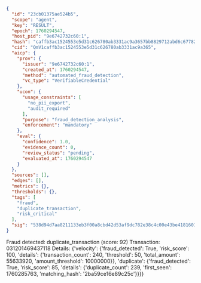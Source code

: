 ```json
{
  "id": "23cb01375ae524b5",
  "scope": "agent",
  "key": "RESULT",
  "epoch": 1760294547,
  "host_pid": "9e6742732c60:1",
  "hash": "caffb3ac1524553e5d31c626780ab3331ac9a3657bb8829712abd6c677826fd4",
  "cid": "QmV1caffb3ac1524553e5d31c626780ab3331ac9a365",
  "aicp": {
    "prov": {
      "issuer": "9e6742732c60:1",
      "created_at": 1760294547,
      "method": "automated_fraud_detection",
      "vc_type": "VerifiableCredential"
    },
    "ucon": {
      "usage_constraints": [
        "no_pii_export",
        "audit_required"
      ],
      "purpose": "fraud_detection_analysis",
      "enforcement": "mandatory"
    },
    "eval": {
      "confidence": 1.0,
      "evidence_count": 0,
      "review_status": "pending",
      "evaluated_at": 1760294547
    }
  },
  "sources": [],
  "edges": [],
  "metrics": {},
  "thresholds": {},
  "tags": [
    "fraud",
    "duplicate_transaction",
    "risk_critical"
  ],
  "sig": "538d94d7aa8211133eb3f00a8cbd42d53af9dc782e38c4c00e43be4181601fb9"
}
```

Fraud detected: duplicate_transaction (score: 92)
Transaction: 031201469437118
Details: {'velocity': {'fraud_detected': True, 'risk_score': 100, 'details': {'transaction_count': 240, 'threshold': 50, 'total_amount': 55633920, 'amount_threshold': 10000000}}, 'duplicate': {'fraud_detected': True, 'risk_score': 85, 'details': {'duplicate_count': 239, 'first_seen': 1760285763, 'matching_hash': '2ba59ce16e89c25c'}}}}